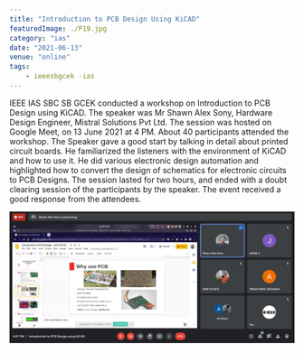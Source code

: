 ```yaml
---
title: "Introduction to PCB Design Using KiCAD"
featuredImage: ./P19.jpg
category: "ias"
date: "2021-06-13"
venue: "online"
tags:
    - ieeesbgcek -ias
---
```

IEEE IAS SBC SB GCEK conducted a workshop on Introduction to PCB Design using KiCAD. The speaker was Mr Shawn Alex Sony, Hardware Design Engineer, Mistral Solutions Pvt Ltd. The session was hosted on Google Meet, on 13 June 2021 at 4 PM. About 40 participants attended the workshop. The Speaker gave a good start by talking in detail about printed circuit boards. He familiarized the listeners with the environment of KiCAD and how to use it. He did various electronic design automation and highlighted how to convert the design of schematics for electronic circuits to PCB Designs. 
The session lasted for two hours, and ended with a doubt clearing session of the participants by the speaker. The event received a good response from the attendees.


![Introduction to PCB Design Using KiCAD](./P20.jpg)

        